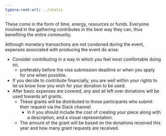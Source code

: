 ```yaml
---
typora-root-url: ../static
---
```


These come in the form of time, energy, resources or funds. Everyone involved in the gathering contributes in the best way they can, thus benefiting the entire community. 

Although monetary transactions are not condoned during the event, expenses associated with producing the event do arise. 

- Consider contributing in a way in which you feel most comfortable doing so, 
  - preferably before the visa submission deadline or when you apply for one when possible.  
-  If you decide to contribute financially, you are well within your rights to let us know how you wish for your donation to be used.
- After basic expenses are covered, any and all left over donations will be used towards art grants.  
  - These grants will be distributed to those participants who submit their request via the Slack channel.
    - In it you should include the cost of creating your piece along with a description, and a visual representation.  
  - The amount of the grant will be based on the donations received this year and how many grant requests are received.

